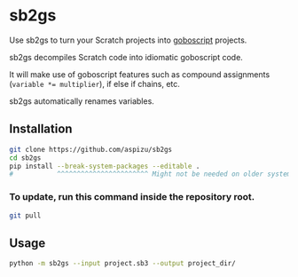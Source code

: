 # sb2gs

Use sb2gs to turn your Scratch projects into [goboscript](https://github.com/aspizu/goboscript) projects.

sb2gs decompiles Scratch code into idiomatic goboscript code.

It will make use of goboscript features such as compound assignments (`variable *= multiplier`), if else if chains, etc.

sb2gs automatically renames variables.

## Installation

```sh
git clone https://github.com/aspizu/sb2gs
cd sb2gs
pip install --break-system-packages --editable .
#           ^^^^^^^^^^^^^^^^^^^^^^^ Might not be needed on older systems.
```


### To update, run this command inside the repository root.
```sh
git pull
```

## Usage

```sh
python -m sb2gs --input project.sb3 --output project_dir/
```
